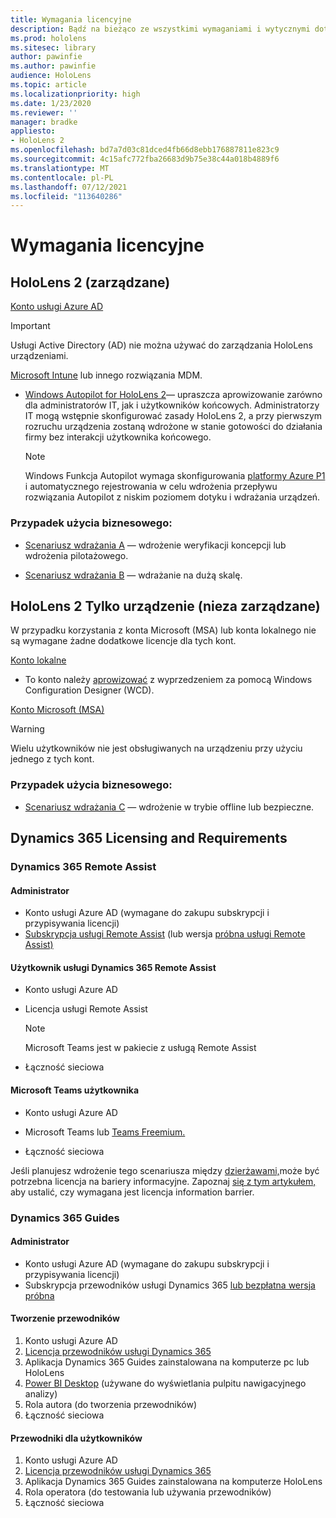 ```yaml
---
title: Wymagania licencyjne
description: Bądź na bieżąco ze wszystkimi wymaganiami i wytycznymi dotyczącymi licencjonowania, które są potrzebne do zarządzania urządzeniami przenośnymi, HoloLens i usługi Remote Assist.
ms.prod: hololens
ms.sitesec: library
author: pawinfie
ms.author: pawinfie
audience: HoloLens
ms.topic: article
ms.localizationpriority: high
ms.date: 1/23/2020
ms.reviewer: ''
manager: bradke
appliesto:
- HoloLens 2
ms.openlocfilehash: bd7a7d03c81dced4fb66d8ebb176887811e823c9
ms.sourcegitcommit: 4c15afc772fba26683d9b75e38c44a018b4889f6
ms.translationtype: MT
ms.contentlocale: pl-PL
ms.lasthandoff: 07/12/2021
ms.locfileid: "113640286"
---
```

# <a name="license-requirements"></a>Wymagania licencyjne

## <a name="hololens-2-device-managed"></a>HoloLens 2 (zarządzane)

[Konto usługi Azure AD](/azure/active-directory/)

> [!IMPORTANT]
> Usługi Active Directory (AD) nie można używać do zarządzania HoloLens urządzeniami.

[Microsoft Intune](/mem/intune/fundamentals/what-is-intune) lub innego rozwiązania MDM.
- [Windows Autopilot for HoloLens 2](hololens2-autopilot.md)— upraszcza aprowizowanie zarówno dla administratorów IT, jak i użytkowników końcowych. Administratorzy IT mogą wstępnie skonfigurować zasady HoloLens 2, a przy pierwszym rozruchu urządzenia zostaną wdrożone w stanie gotowości do działania firmy bez interakcji użytkownika końcowego. 

  > [!NOTE]
  > Windows Funkcja Autopilot wymaga [](/mem/intune/enrollment/windows-enroll#enable-windows-10-automatic-enrollment) skonfigurowania [platformy Azure P1](/azure/active-directory/fundamentals/active-directory-whatis) i automatycznego rejestrowania w celu wdrożenia przepływu rozwiązania Autopilot z niskim poziomem dotyku i wdrażania urządzeń. 

### <a name="business-use-case"></a>Przypadek użycia biznesowego: 

- [Scenariusz wdrażania A](hololens-requirements.md#scenario-a-deploy-to-cloud-connected-devices) — wdrożenie weryfikacji koncepcji lub wdrożenia pilotażowego.

- [Scenariusz wdrażania B](hololens-requirements.md#scenario-b-deploy-inside-your-organizations-network) — wdrażanie na dużą skalę.

## <a name="hololens-2-device-only-non-managed"></a>HoloLens 2 Tylko urządzenie (nieza zarządzane)

W przypadku korzystania z konta Microsoft (MSA) lub konta lokalnego nie są wymagane żadne dodatkowe licencje dla tych kont.

[Konto lokalne](/windows/security/identity-protection/access-control/local-accounts)

- To konto należy [aprowizować](hololens-provisioning.md#provisioning-package-hololens-wizard) z wyprzedzeniem za pomocą Windows Configuration Designer (WCD).

[Konto Microsoft (MSA)](/windows/security/identity-protection/access-control/microsoft-accounts)

> [!WARNING]
> Wielu użytkowników nie jest obsługiwanych na urządzeniu przy użyciu jednego z tych kont.

### <a name="business-use-case"></a>Przypadek użycia biznesowego: 

- [Scenariusz wdrażania C](hololens-requirements.md#scenario-c-deploy-in-secure-offline-environment) — wdrożenie w trybie offline lub bezpieczne.
 
## <a name="dynamics-365-licensing-and-requirements"></a>Dynamics 365 Licensing and Requirements

### <a name="dynamics-365-remote-assist"></a>Dynamics 365 Remote Assist 

#### <a name="admin"></a>Administrator

- Konto usługi Azure AD (wymagane do zakupu subskrypcji i przypisywania licencji)
- [Subskrypcja usługi Remote Assist](/dynamics365/mixed-reality/remote-assist/buy-and-deploy-remote-assist) (lub wersja [próbna usługi Remote Assist)](/dynamics365/mixed-reality/remote-assist/try-remote-assist)
    
#### <a name="dynamics-365-remote-assist-user"></a>Użytkownik usługi Dynamics 365 Remote Assist

- Konto usługi Azure AD

- Licencja usługi Remote Assist 

  > [!NOTE]
  > Microsoft Teams jest w pakiecie z usługą Remote Assist

- Łączność sieciowa

#### <a name="microsoft-teams-user"></a>Microsoft Teams użytkownika

- Konto usługi Azure AD

- Microsoft Teams lub [Teams Freemium.](https://products.office.com/microsoft-teams/free)

- Łączność sieciowa

Jeśli planujesz wdrożenie tego scenariusza między [dzierżawami,](/dynamics365/mixed-reality/remote-assist/cross-tenant-overview#scenario-2-leasing-services-to-other-tenants)może być potrzebna licencja na bariery informacyjne. Zapoznaj [się z tym artykułem,](/dynamics365/mixed-reality/remote-assist/cross-tenant-licensing-implementation#step-1-determine-if-information-barriers-are-necessary) aby ustalić, czy wymagana jest licencja information barrier.

### <a name="dynamics-365-guides"></a>Dynamics 365 Guides 

#### <a name="admin"></a>Administrator

- Konto usługi Azure AD (wymagane do zakupu subskrypcji i przypisywania licencji)
- Subskrypcja przewodników usługi Dynamics 365 [lub bezpłatna wersja próbna](/dynamics365/mixed-reality/guides/setup-step-one)

#### <a name="guides-author"></a>Tworzenie przewodników

1. Konto usługi Azure AD
1. [Licencja przewodników usługi Dynamics 365](/dynamics365/mixed-reality/guides/requirements)
1. Aplikacja Dynamics 365 Guides zainstalowana na komputerze pc lub HoloLens
1. [Power BI Desktop](https://powerbi.microsoft.com/desktop/) (używane do wyświetlania pulpitu nawigacyjnego analizy)
1. Rola autora (do tworzenia przewodników)
1. Łączność sieciowa

#### <a name="guides-user"></a>Przewodniki dla użytkowników

1. Konto usługi Azure AD
1. [Licencja przewodników usługi Dynamics 365](/dynamics365/mixed-reality/guides/requirements)
1. Aplikacja Dynamics 365 Guides zainstalowana na komputerze HoloLens
1. Rola operatora (do testowania lub używania przewodników)
1. Łączność sieciowa
